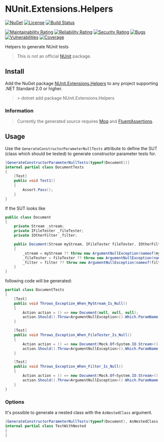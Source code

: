 # NUnit.Extensions.Helpers

[![NuGet](https://img.shields.io/nuget/v/NUnit.Extensions.Helpers.svg)](https://nuget.org/packages/NUnit.Extensions.Helpers/)
[![License](https://img.shields.io/badge/license-MIT-blue.svg)](LICENSE)
[![Build Status](https://github.com/twenzel/NUnit.Extensions.Helpers/workflows/CI/badge.svg?branch=main)](https://github.com/twenzel/NUnit.Extensions.Helpers/actions)

[![Maintainability Rating](https://sonarcloud.io/api/project_badges/measure?project=twenzel_NUnit.Extensions.Helpers&metric=sqale_rating)](https://sonarcloud.io/dashboard?id=twenzel_NUnit.Extensions.Helpers)
[![Reliability Rating](https://sonarcloud.io/api/project_badges/measure?project=twenzel_NUnit.Extensions.Helpers&metric=reliability_rating)](https://sonarcloud.io/dashboard?id=twenzel_NUnit.Extensions.Helpers)
[![Security Rating](https://sonarcloud.io/api/project_badges/measure?project=twenzel_NUnit.Extensions.Helpers&metric=security_rating)](https://sonarcloud.io/dashboard?id=twenzel_NUnit.Extensions.Helpers)
[![Bugs](https://sonarcloud.io/api/project_badges/measure?project=twenzel_NUnit.Extensions.Helpers&metric=bugs)](https://sonarcloud.io/dashboard?id=twenzel_NUnit.Extensions.Helpers)
[![Vulnerabilities](https://sonarcloud.io/api/project_badges/measure?project=twenzel_NUnit.Extensions.Helpers&metric=vulnerabilities)](https://sonarcloud.io/dashboard?id=twenzel_NUnit.Extensions.Helpers)
[![Coverage](https://sonarcloud.io/api/project_badges/measure?project=twenzel_NUnit.Extensions.Helpers&metric=coverage)](https://sonarcloud.io/dashboard?id=twenzel_NUnit.Extensions.Helpers)


Helpers to generate NUnit tests

> This is not an official [NUnit](https://github.com/nunit/nunit) package.

## Install

Add the NuGet package [NUnit.Extensions.Helpers](https://nuget.org/packages/NUnit.Extensions.Helpers/) to any project supporting .NET Standard 2.0 or higher.

> &gt; dotnet add package NUnit.Extensions.Helpers

### Information

> Currently the generated source requires [Moq](https://nuget.org/packages/Moq) and [FluentAssertions](https://nuget.org/packages/FluentAssertions).

## Usage

Use the `GenerateConstructorParameterNullTests` attribute to define the SUT (class which should be tested) to generate constructor parameter tests for.

```csharp
[GenerateConstructorParameterNullTests(typeof(Document))]
internal partial class DocumentTests
{
    [Test]
    public void Test1()
    {
        Assert.Pass();
    }
}
```

If the SUT looks like

```csharp
public class Document
{
    private Stream _stream;
    private IFileTester _fileTester;
    private IOtherFilter _filter;

    public Document(Stream myStream, IFileTester fileTester, IOtherFilter filter)
    {
        _stream = myStream ?? throw new ArgumentNullException(nameof(myStream));
        _fileTester = fileTester ?? throw new ArgumentNullException(nameof(fileTester));
        _filter = filter ?? throw new ArgumentNullException(nameof(filter));
    }
}
```

following code will be generated:

```csharp
partial class DocumentTests
{
    [Test]
    public void Throws_Exception_When_MyStream_Is_Null()
    {
        Action action = () => new Document(null, null, null);
        action.Should().Throw<ArgumentNullException>().Which.ParamName.Should().Be("myStream");
    }

    [Test]
    public void Throws_Exception_When_FileTester_Is_Null()
    {
        Action action = () => new Document(Mock.Of<System.IO.Stream>(), null, null);
        action.Should().Throw<ArgumentNullException>().Which.ParamName.Should().Be("fileTester");
    }

    [Test]
    public void Throws_Exception_When_Filter_Is_Null()
    {
        Action action = () => new Document(Mock.Of<System.IO.Stream>(), Mock.Of<Sample.IFileTester>(), null);
        action.Should().Throw<ArgumentNullException>().Which.ParamName.Should().Be("filter");
    }
}

```

### Options

It's possible to generate a nested class with the `AsNestedClass` argument.

```csharp
[GenerateConstructorParameterNullTests(typeof(Document), AsNestedClass = true)]
internal partial class TestWithNested
{
}
```
